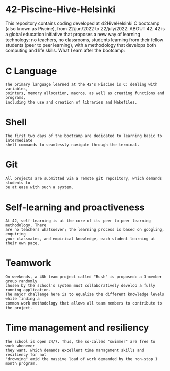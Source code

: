 # 42-Piscine-Hive-Helsinki
This repository contains coding developed at 42HiveHelsinki C bootcamp (also known as Piscine), from 22/jun/2022 to 22/july/2022.
ABOUT 42.
42 is a global education initiative that proposes a new way of learning technology: no teachers,
no classrooms, students learning from their fellow students (peer to peer learning), with a
methodology that develops both computing and life skills.
What I earn after the bootcamp:
# C Language
	The primary language learned at the 42's Piscine is C: dealing with variables,
	pointers, memory allocation, macros, as well as creating functions and programs,
	including the use and creation of libraries and Makefiles.

# Shell
	The first two days of the bootcamp are dedicated to learning basic to intermediate
	shell commands to seamlessly navigate through the terminal.

# Git
	All projects are submitted via a remote git repository, which demands students to
	be at ease with such a system.
  
# Self-learning and proactiveness
	At 42, self-learning is at the core of its peer to peer learning methodology. There
	are no teachers whatsoever; the learning process is based on googling, enquiring
	your classmates, and empirical knowledge, each student learning at their own pace.

# Teamwork
	On weekends, a 48h team project called "Rush" is proposed: a 3-member group randomly
	chosen by the school's system must collaboratively develop a fully running application.
	The major challenge here is to equalize the different knowledge levels while finding a
	common work methodology that allows all team members to contribute to the project.

# Time management and resiliency
	The school is open 24/7. Thus, the so-called "swimmer" are free to work whenever
	they want, which demands excellent time management skills and resiliency for not
	"drowning" amid the massive load of work demanded by the non-stop 1 month program.
